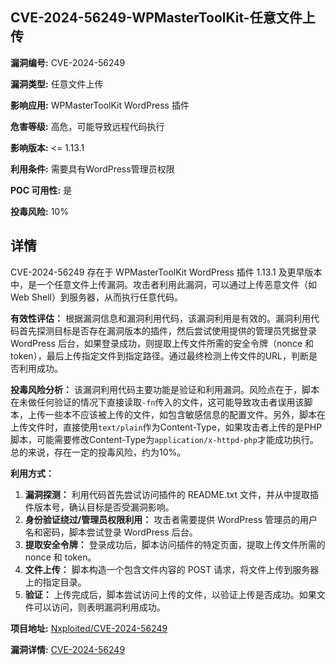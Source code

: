 ## CVE-2024-56249-WPMasterToolKit-任意文件上传

**漏洞编号:** CVE-2024-56249

**漏洞类型:** 任意文件上传

**影响应用:** WPMasterToolKit WordPress 插件

**危害等级:** 高危，可能导致远程代码执行

**影响版本:** <= 1.13.1

**利用条件:** 需要具有WordPress管理员权限

**POC 可用性:** 是

**投毒风险:** 10%

## 详情

CVE-2024-56249 存在于 WPMasterToolKit WordPress 插件 1.13.1 及更早版本中，是一个任意文件上传漏洞。攻击者利用此漏洞，可以通过上传恶意文件（如 Web Shell）到服务器，从而执行任意代码。

**有效性评估：**
根据漏洞信息和漏洞利用代码，该漏洞利用是有效的。漏洞利用代码首先探测目标是否存在漏洞版本的插件，然后尝试使用提供的管理员凭据登录 WordPress 后台，如果登录成功，则提取上传文件所需的安全令牌（nonce 和 token），最后上传指定文件到指定路径。通过最终检测上传文件的URL，判断是否利用成功。

**投毒风险分析：**
该漏洞利用代码主要功能是验证和利用漏洞。风险点在于，脚本在未做任何验证的情况下直接读取`-fn`传入的文件，这可能导致攻击者误用该脚本，上传一些本不应该被上传的文件，如包含敏感信息的配置文件。另外，脚本在上传文件时，直接使用`text/plain`作为Content-Type，如果攻击者上传的是PHP脚本，可能需要修改Content-Type为`application/x-httpd-php`才能成功执行。总的来说，存在一定的投毒风险，约为10%。

**利用方式：**
1.  **漏洞探测：** 利用代码首先尝试访问插件的 README.txt 文件，并从中提取插件版本号，确认目标是否受漏洞影响。
2.  **身份验证绕过/管理员权限利用：**  攻击者需要提供 WordPress 管理员的用户名和密码，脚本尝试登录 WordPress 后台。
3.  **提取安全令牌：** 登录成功后，脚本访问插件的特定页面，提取上传文件所需的 nonce 和 token。
4.  **文件上传：**  脚本构造一个包含文件内容的 POST 请求，将文件上传到服务器上的指定目录。
5.  **验证：** 上传完成后，脚本尝试访问上传的文件，以验证上传是否成功。如果文件可以访问，则表明漏洞利用成功。

**项目地址:** [Nxploited/CVE-2024-56249](https://github.com/Nxploited/CVE-2024-56249)

**漏洞详情:** [CVE-2024-56249](https://nvd.nist.gov/vuln/detail/CVE-2024-56249)